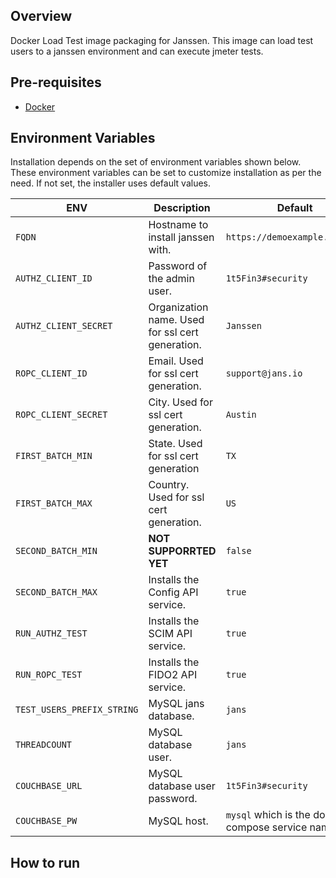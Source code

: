 ## Overview

Docker Load Test image packaging for Janssen. This image can load test users to a janssen environment and can execute jmeter tests.

## Pre-requisites

- [Docker](https://docs.docker.com/install)

## Environment Variables

Installation depends on the set of environment variables shown below. These environment variables can be set to customize installation as per the need. If not set, the installer uses default values.

| ENV                        | Description                                      | Default                                          |
|----------------------------|--------------------------------------------------|--------------------------------------------------|
| `FQDN`                     | Hostname to install janssen with.                | `https://demoexample.jans.io`                    |
| `AUTHZ_CLIENT_ID`          | Password of the admin user.                      | `1t5Fin3#security`                               |
| `AUTHZ_CLIENT_SECRET`      | Organization name. Used for ssl cert generation. | `Janssen`                                        |
| `ROPC_CLIENT_ID`           | Email. Used for ssl cert generation.             | `support@jans.io`                                |
| `ROPC_CLIENT_SECRET`       | City. Used for ssl cert generation.              | `Austin`                                         |
| `FIRST_BATCH_MIN`          | State. Used for ssl cert generation              | `TX`                                             |
| `FIRST_BATCH_MAX`          | Country. Used for ssl cert generation.           | `US`                                             |
| `SECOND_BATCH_MIN`         | **NOT SUPPORRTED YET**                           | `false`                                          |
| `SECOND_BATCH_MAX`         | Installs the Config API service.                 | `true`                                           |
| `RUN_AUTHZ_TEST`           | Installs the SCIM  API service.                  | `true`                                           |
| `RUN_ROPC_TEST`            | Installs the FIDO2 API service.                  | `true`                                           |
| `TEST_USERS_PREFIX_STRING` | MySQL jans database.                             | `jans`                                           |
| `THREADCOUNT`              | MySQL database user.                             | `jans`                                           |
| `COUCHBASE_URL`            | MySQL database user password.                    | `1t5Fin3#security`                               |
| `COUCHBASE_PW`             | MySQL host.                                      | `mysql` which is the docker compose service name |


## How to run

